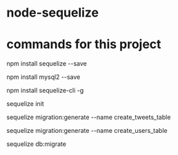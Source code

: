 # node-sequelize

# commands for this project

npm install sequelize --save

npm install mysql2 --save

npm install sequelize-cli -g


sequelize init

sequelize migration:generate --name create_tweets_table

sequelize migration:generate --name create_users_table

sequelize db:migrate

